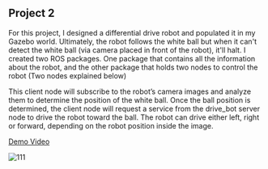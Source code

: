 ## Project 2

For this project, I designed a differential drive robot and populated it in my Gazebo world. Ultimately, the robot follows the white ball but when it can't detect the white ball (via camera placed in front of the robot), it'll halt. I created two ROS packages. One package that contains all the information about the robot, and the other package that holds two nodes to control the robot (Two nodes explained below) 

This client node will subscribe to the robot’s camera images and analyze them to determine the position of the white ball. Once the ball position is determined, the client node will request a service from the drive_bot server node to drive the robot toward the ball. The robot can drive either left, right or forward, depending on the robot position inside the image.

[Demo Video](https://www.youtube.com/watch?v=pIeEySf6vsw)


![111](https://user-images.githubusercontent.com/44885838/79080960-f643cd80-7ccd-11ea-860d-1738a64936d8.JPG)
